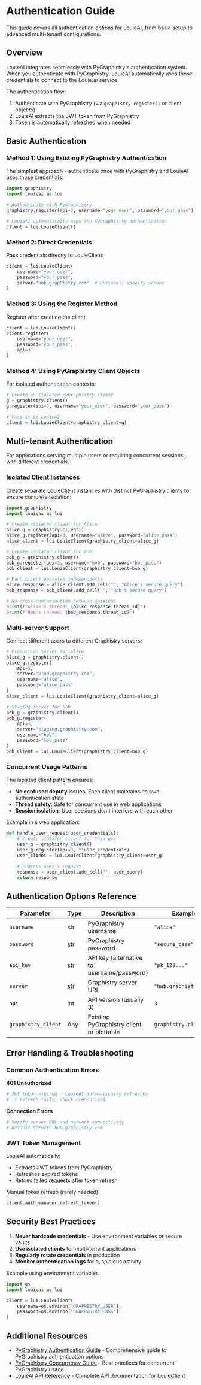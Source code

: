 # Authentication Guide

This guide covers all authentication options for LouieAI, from basic setup to advanced multi-tenant configurations.

## Overview

LouieAI integrates seamlessly with PyGraphistry's authentication system. When you authenticate with PyGraphistry, LouieAI automatically uses those credentials to connect to the Louie.ai service.

The authentication flow:
1. Authenticate with PyGraphistry (via `graphistry.register()` or client objects)
2. LouieAI extracts the JWT token from PyGraphistry
3. Token is automatically refreshed when needed

## Basic Authentication

### Method 1: Using Existing PyGraphistry Authentication

The simplest approach - authenticate once with PyGraphistry and LouieAI uses those credentials:

```python
import graphistry
import louieai as lui

# Authenticate with PyGraphistry
graphistry.register(api=3, username="your_user", password="your_pass")

# LouieAI automatically uses the PyGraphistry authentication
client = lui.LouieClient()
```

### Method 2: Direct Credentials

Pass credentials directly to LouieClient:

```python
client = lui.LouieClient(
    username="your_user",
    password="your_pass",
    server="hub.graphistry.com"  # Optional: specify server
)
```

### Method 3: Using the Register Method

Register after creating the client:

```python
client = lui.LouieClient()
client.register(
    username="your_user",
    password="your_pass",
    api=3
)
```

### Method 4: Using PyGraphistry Client Objects

For isolated authentication contexts:

```python
# Create an isolated PyGraphistry client
g = graphistry.client()
g.register(api=3, username="your_user", password="your_pass")

# Pass it to LouieAI
client = lui.LouieClient(graphistry_client=g)
```

## Multi-tenant Authentication

For applications serving multiple users or requiring concurrent sessions with different credentials.

### Isolated Client Instances

Create separate LouieClient instances with distinct PyGraphistry clients to ensure complete isolation:

```python
import graphistry
import louieai as lui

# Create isolated client for Alice
alice_g = graphistry.client()
alice_g.register(api=3, username="alice", password="alice_pass")
alice_client = lui.LouieClient(graphistry_client=alice_g)

# Create isolated client for Bob
bob_g = graphistry.client()
bob_g.register(api=3, username="bob", password="bob_pass")
bob_client = lui.LouieClient(graphistry_client=bob_g)

# Each client operates independently
alice_response = alice_client.add_cell("", "Alice's secure query")
bob_response = bob_client.add_cell("", "Bob's secure query")

# No cross-contamination between sessions
print(f"Alice's thread: {alice_response.thread_id}")
print(f"Bob's thread: {bob_response.thread_id}")
```

### Multi-server Support

Connect different users to different Graphistry servers:

```python
# Production server for Alice
alice_g = graphistry.client()
alice_g.register(
    api=3, 
    server="prod.graphistry.com",
    username="alice",
    password="alice_pass"
)
alice_client = lui.LouieClient(graphistry_client=alice_g)

# Staging server for Bob
bob_g = graphistry.client()
bob_g.register(
    api=3,
    server="staging.graphistry.com", 
    username="bob",
    password="bob_pass"
)
bob_client = lui.LouieClient(graphistry_client=bob_g)
```

### Concurrent Usage Patterns

The isolated client pattern ensures:
- **No confused deputy issues**: Each client maintains its own authentication state
- **Thread safety**: Safe for concurrent use in web applications
- **Session isolation**: User sessions don't interfere with each other

Example in a web application:

```python
def handle_user_request(user_credentials):
    # Create isolated client for this user
    user_g = graphistry.client()
    user_g.register(api=3, **user_credentials)
    user_client = lui.LouieClient(graphistry_client=user_g)
    
    # Process user's request
    response = user_client.add_cell("", user_query)
    return response
```

## Authentication Options Reference

| Parameter | Type | Description | Example |
|-----------|------|-------------|---------|
| `username` | str | PyGraphistry username | `"alice"` |
| `password` | str | PyGraphistry password | `"secure_pass"` |
| `api_key` | str | API key (alternative to username/password) | `"pk_123..."` |
| `server` | str | Graphistry server URL | `"hub.graphistry.com"` |
| `api` | int | API version (usually 3) | `3` |
| `graphistry_client` | Any | Existing PyGraphistry client or plottable | `graphistry.client()` |

## Error Handling & Troubleshooting

### Common Authentication Errors

**401 Unauthorized**
```python
# JWT token expired - LouieAI automatically refreshes
# If refresh fails, check credentials
```

**Connection Errors**
```python
# Verify server URL and network connectivity
# Default server: hub.graphistry.com
```

### JWT Token Management

LouieAI automatically:
- Extracts JWT tokens from PyGraphistry
- Refreshes expired tokens
- Retries failed requests after token refresh

Manual token refresh (rarely needed):
```python
client.auth_manager.refresh_token()
```

## Security Best Practices

1. **Never hardcode credentials** - Use environment variables or secure vaults
2. **Use isolated clients** for multi-tenant applications
3. **Regularly rotate credentials** in production
4. **Monitor authentication logs** for suspicious activity

Example using environment variables:
```python
import os
import louieai as lui

client = lui.LouieClient(
    username=os.environ["GRAPHISTRY_USER"],
    password=os.environ["GRAPHISTRY_PASS"]
)
```

## Additional Resources

- [PyGraphistry Authentication Guide](https://pygraphistry.readthedocs.io/en/latest/server/register.html) - Comprehensive guide to PyGraphistry authentication options
- [PyGraphistry Concurrency Guide](https://pygraphistry.readthedocs.io/en/latest/server/concurrency.html) - Best practices for concurrent PyGraphistry usage
- [LouieAI API Reference](api/client.md) - Complete API documentation for LouieClient